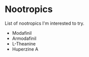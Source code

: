 # Nootropics
List of nootropics I'm interested to try.
* Modafinil
* Armodafinil
* L-Theanine
* Huperzine A
